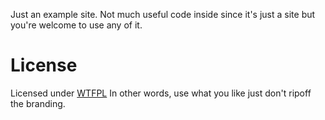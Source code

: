 Just an example site. Not much useful code inside since it's just a site but you're welcome to use any of it.

# License

Licensed under [WTFPL](http://sam.zoy.org/wtfpl/) In other words, use what you like just don't ripoff the branding.